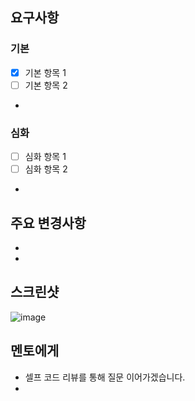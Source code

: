 
## 요구사항

### 기본
- [x] 기본 항목 1
- [ ] 기본 항목 2
- 
### 심화
- [ ] 심화 항목 1
- [ ] 심화 항목 2
- 

## 주요 변경사항
- 
- 

## 스크린샷
![image](이미지url)

## 멘토에게
- 셀프 코드 리뷰를 통해 질문 이어가겠습니다.
- 
